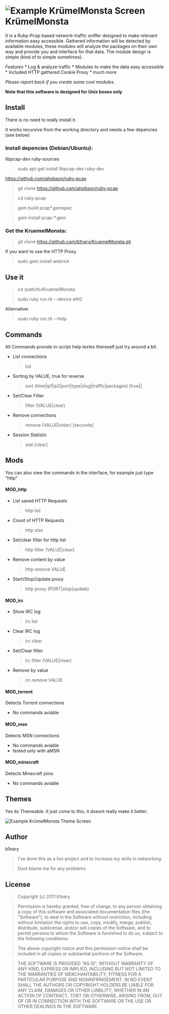 ![Example KrümelMonsta Screen](http://i48.tinypic.com/2mhdenp.png)
KrümelMonsta
=============

It is a Ruby-Pcap based network-traffic sniffer designed to make relevant information easy accessible.
Gathered information will be detected by available modules, these modules will analyze the packages on their own way and provide you and interface for that data.
The module design is simple (kind of to simple sometimes).

*Features*
	* Log & analyze traffic
	* Modules to make the data easy accessible
	* Included HTTP gathered Cookie Proxy
	* much more

_Please report back if you create some cool modules._

**Note that this software is designed for Unix boxes only**

## Install
There is no need to really install it.

It works recursive from the working directory and needs a few depencies (see below)

### Install depencies (Debian/Ubuntu):

libpcap-dev ruby-sources

> sudo apt-get install libpcap-dev ruby-dev

https://github.com/ahobson/ruby-pcap

> git clone https://github.com/ahobson/ruby-pcap

> cd ruby-pcap

> gem build pcap*.gemspec

> gem install pcap-*.gem

### Get the KruemelMonsta:

> git clone https://github.com/b1nary/KruemelMonsta.git

If you want to use the HTTP Proxy

> sudo gem install webrick

## Use it

> cd /path/to/KruemelMonsta

> sudo ruby run.rb --device eth0

Alternative:

> sudo ruby run.rb --help

## Commands

All Commands provide in-script help textes thereself just try around a bit.

*  List connections

   > list
*  Sorting by VALUE, true for reverse

   > sort (time|ip1|ip2|port|type|slug|traffic|packages) [true|]
*  Set/Clear Filter

   > filter (VALUE|clear)
*  Remove connections

   > remove (VALUE|older) [seconds]

*  Session Statistic

   > stat [clear]

## Mods

You can also view the commands in the interface, for example just type "http"

#### MOD_http

*  List saved HTTP Requests
 
   > http list

*  Count of HTTP Requests

   > http size

*  Set/clear filter for http list

   > http filter (VALUE|clear)

*  Remove content by value

   > http remove VALUE

*  Start/Stop/Update proxy

   > http proxy (PORT|stop|update)

#### MOD_irc

*  Show IRC log

   > irc list
*  Clear IRC log

   > irc clear
*  Set/Clear filter

   > irc filter (VALUE|clear)
*  Remove by value

   > irc remove VALUE

#### MOD_torrent
Detects Torrent connections

*  No commands aviable

#### MOD_msn
Detects MSN connections

*  No commands aviable
*  tested only with aMSN

#### MOD_minecraft
Detects Minecraft joins

*  No commands aviable

## Themes
Yes its Themeable. It just come to this, it doesnt really make it better.

![Example KrümelMonsta Theme Screen](http://i50.tinypic.com/2lu8f8w.png)

## Author

b1nary

> I've done this as a fun project and to increase my skills in networking.

> Dont blame me for any problems

## License

>Copyright (c) 2011 b1nary

>Permission is hereby granted, free of charge, to any person obtaining a copy of this software and associated documentation files (the "Software"), to deal in the Software without restriction, including without limitation the rights to use, copy, modify, merge, publish, distribute, sublicense, and/or sell copies of the Software, and to permit persons to whom the Software is furnished to do so, subject to the following conditions:

>The above copyright notice and this permission notice shall be included in all copies or substantial portions of the Software.

>THE SOFTWARE IS PROVIDED "AS IS", WITHOUT WARRANTY OF ANY KIND, EXPRESS OR IMPLIED, INCLUDING BUT NOT LIMITED TO THE WARRANTIES OF MERCHANTABILITY, FITNESS FOR A PARTICULAR PURPOSE AND NONINFRINGEMENT. IN NO EVENT SHALL THE AUTHORS OR COPYRIGHT HOLDERS BE LIABLE FOR ANY CLAIM, DAMAGES OR OTHER LIABILITY, WHETHER IN AN ACTION OF CONTRACT, TORT OR OTHERWISE, ARISING FROM, OUT OF OR IN CONNECTION WITH THE SOFTWARE OR THE USE OR OTHER DEALINGS IN THE SOFTWARE.
